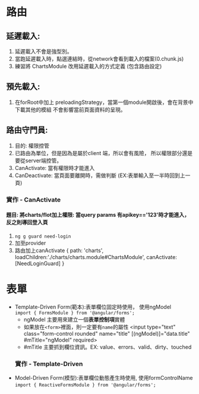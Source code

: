 # 路由
## 延遲載入:
  1. 延遲載入不會是強型別。
  2. 當跑延遲載入時，點選連結時，從network會看到載入的檔案(0.chunk.js)
  3. 練習將 ChartsModule 改用延遲載入的方式定義 (包含路由設定)


## 預先載入:
  1. 在forRoot中加上 preloadingStrategy，當第一個module開啟後，會在背景中下載其他的模組
    不會影響當前頁面資料的呈現。

## 路由守門員:
1. 目的: 權限控管
2. 已路由為單位，但是因為是屬於client 端，所以會有風險，  所以權限部分還是要從server端控管。
3. CanActivate: 當有權限時才能進入
4. CanDeactivate: 當頁面要離開時，需做判斷
   (EX:表單輸入至一半時回到上一頁)
### 實作 - CanActivate
#### 題目: 將charts/flot加上權限:  當query params 有apikey=='123'時才能進入，反之則導回登入頁

1. `ng g guard need-login`
2. 加至provider
3. 路由加上canActivate
      { path: 'charts',
        loadChildren:'./charts/charts.module#ChartsModule',
        canActivate:[NeedLoginGuard]
      }     

# 表單
* Template-Driven Form(範本):表單欄位固定時使用，  使用ngModel  
`import { FormsModule } from '@angular/forms';`
  * ngModel 主要用來建立一個**表單控制項**實體
  * 如果放在`<form>`裡面，則一定要有`name`的屬性
      <input type="text" class="form-control rounded" name="title"
      [(ngModel)]="data.title" #mTitle="ngModel" required>    
  * #mTitle 主要抓到欄位資訊。EX: value、errors、valid、dirty、touched
  ### 實作 -  Template-Driven
* Model-Driven Form(模型):表單欄位動態產生時使用,  使用formControlName  
`import { ReactiveFormsModule } from '@angular/forms';`

